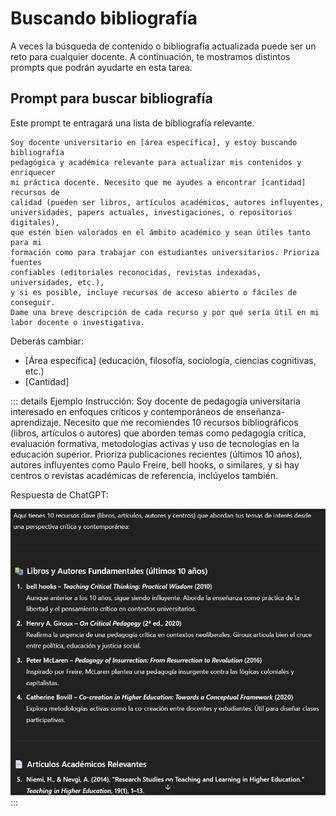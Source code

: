 # Buscando bibliografía
A veces la búsqueda de contenido o bibliografía actualizada puede ser un reto para cualquier docente. A continuación, te mostramos distintos prompts que podrán ayudarte en esta tarea.

## Prompt para buscar bibliografía
Este prompt te entragará una lista de bibliografía relevante.
```Prompt
Soy docente universitario en [área específica], y estoy buscando bibliografía
pedagógica y académica relevante para actualizar mis contenidos y enriquecer
mi práctica docente. Necesito que me ayudes a encontrar [cantidad] recursos de
calidad (pueden ser libros, artículos académicos, autores influyentes,
universidades, papers actuales, investigaciones, o repositorios digitales),
que estén bien valorados en el ámbito académico y sean útiles tanto para mi
formación como para trabajar con estudiantes universitarios. Prioriza fuentes
confiables (editoriales reconocidas, revistas indexadas, universidades, etc.),
y si es posible, incluye recursos de acceso abierto o fáciles de conseguir.
Dame una breve descripción de cada recurso y por qué sería útil en mi labor docente o investigativa.
```
Deberás cambiar:
* [Área específica] (educación, filosofía, sociología, ciencias cognitivas, etc.)
* [Cantidad]

::: details Ejemplo
Instrucción:
Soy docente de pedagogía universitaria interesado en enfoques críticos y contemporáneos de enseñanza-aprendizaje. Necesito que me recomiendes 10 recursos bibliográficos (libros, artículos o autores) que aborden temas como pedagogía crítica, evaluación formativa, metodologías activas y uso de tecnologías en la educación superior. Prioriza publicaciones recientes (últimos 10 años), autores influyentes como Paulo Freire, bell hooks, o similares, y si hay centros o revistas académicas de referencia, inclúyelos también.

Respuesta de ChatGPT:

![Imagen](../../public/respuesta07.png)
:::